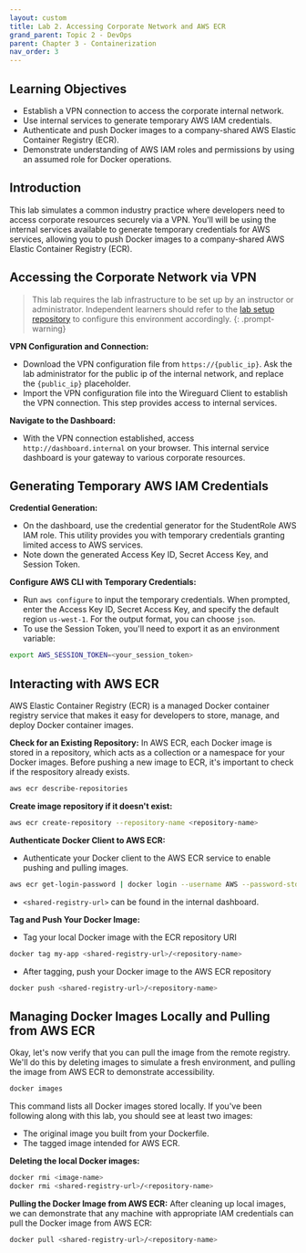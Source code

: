 ```yaml
---
layout: custom
title: Lab 2. Accessing Corporate Network and AWS ECR
grand_parent: Topic 2 - DevOps
parent: Chapter 3 - Containerization
nav_order: 3
---
```


## Learning Objectives
- Establish a VPN connection to access the corporate internal network.
- Use internal services to generate temporary AWS IAM credentials.
- Authenticate and push Docker images to a company-shared AWS Elastic Container Registry (ECR).
- Demonstrate understanding of AWS IAM roles and permissions by using an assumed role for Docker operations.

## Introduction
This lab simulates a common industry practice where developers need to access corporate resources securely via a VPN. You'll will be using the internal services available to generate temporary credentials for AWS services, allowing you to push Docker images to a company-shared AWS Elastic Container Registry (ECR).

## Accessing the Corporate Network via VPN
> This lab requires the lab infrastructure to be set up by an instructor or administrator. Independent learners should refer to the [lab setup repository](https://github.com/open-devsecops/lab-infra-setup/tree/main/topic-2-devops-lab/aws) to configure this environment accordingly.
{: .prompt-warning}

**VPN Configuration and Connection:**
- Download the VPN configuration file from `https://{public_ip}`. Ask the lab administrator for the public ip of the internal network, and replace the `{public_ip}` placeholder.
- Import the VPN configuration file into the Wireguard Client to establish the VPN connection. This step provides access to internal services.

**Navigate to the Dashboard:**
- With the VPN connection established, access `http://dashboard.internal` on your browser. This internal service dashboard is your gateway to various corporate resources.

## Generating Temporary AWS IAM Credentials

**Credential Generation:**
- On the dashboard, use the credential generator for the StudentRole AWS IAM role. This utility provides you with temporary credentials granting limited access to AWS services.
- Note down the generated Access Key ID, Secret Access Key, and Session Token.

**Configure AWS CLI with Temporary Credentials:**
- Run `aws configure` to input the temporary credentials. When prompted, enter the Access Key ID, Secret Access Key, and specify the default region `us-west-1`. For the output format, you can choose `json`.
- To use the Session Token, you'll need to export it as an environment variable:

```bash
export AWS_SESSION_TOKEN=<your_session_token>
```

## Interacting with AWS ECR
AWS Elastic Container Registry (ECR) is a managed Docker container registry service that makes it easy for developers to store, manage, and deploy Docker container images.

**Check for an Existing Repository:**
In AWS ECR, each Docker image is stored in a repository, which acts as a collection or a namespace for your Docker images. Before pushing a new image to ECR, it's important to check if the respository already exists.

```bash
aws ecr describe-repositories
```

**Create image repository if it doesn't exist:**
```bash
aws ecr create-repository --repository-name <repository-name>
```

**Authenticate Docker Client to AWS ECR:**
- Authenticate your Docker client to the AWS ECR service to enable pushing and pulling images.
```bash
aws ecr get-login-password | docker login --username AWS --password-stdin <shared-registry-url>
```
- `<shared-registry-url>` can be found in the internal dashboard.

**Tag and Push Your Docker Image:**
- Tag your local Docker image with the ECR repository URI
```bash
docker tag my-app <shared-registry-url>/<repository-name>
```
- After tagging, push your Docker image to the AWS ECR repository
```bash
docker push <shared-registry-url>/<repository-name>
```

## Managing Docker Images Locally and Pulling from AWS ECR
Okay, let's now verify that you can pull the image from the remote registry. We'll do this by deleting images to simulate a fresh environment, and pulling the image from AWS ECR to demonstrate accessibility.

```bash
docker images
```

This command lists all Docker images stored locally. If you've been following along with this lab, you should see at least two images:
- The original image you built from your Dockerfile.
- The tagged image intended for AWS ECR.

**Deleting the local Docker images:**
```bash
docker rmi <image-name>
docker rmi <shared-registry-url>/<repository-name>
```

**Pulling the Docker Image from AWS ECR:**
After cleaning up local images, we can demonstrate that any machine with appropriate IAM credentials can pull the Docker image from AWS ECR:
```bash
docker pull <shared-registry-url>/<repository-name>
```
